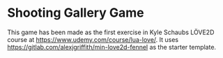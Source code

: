 # Shooting Gallery Game #

This game has been made as the first exercise in Kyle Schaubs LÖVE2D course at <https://www.udemy.com/course/lua-love/>.
It uses <https://gitlab.com/alexjgriffith/min-love2d-fennel> as the starter template.